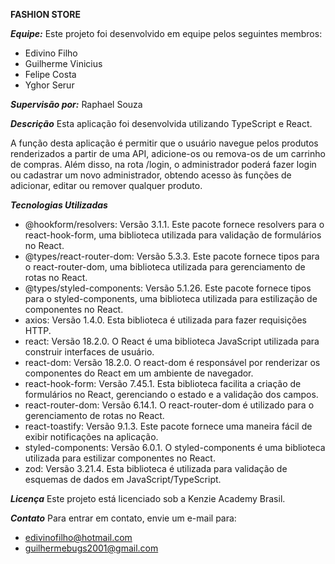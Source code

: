 **FASHION STORE**

***Equipe:***
Este projeto foi desenvolvido em equipe pelos seguintes membros:
- Edivino Filho
- Guilherme Vinicius
- Felipe Costa
- Yghor Serur

***Supervisão por:***
Raphael Souza

***Descrição***
Esta aplicação foi desenvolvida utilizando TypeScript e React.

A função desta aplicação é permitir que o usuário navegue pelos produtos renderizados a partir de uma API, adicione-os ou remova-os de um carrinho de compras. Além disso, na rota /login, o administrador poderá fazer login ou cadastrar um novo administrador, obtendo acesso às funções de adicionar, editar ou remover qualquer produto.

***Tecnologias Utilizadas***
- @hookform/resolvers: Versão 3.1.1. Este pacote fornece resolvers para o react-hook-form, uma biblioteca utilizada para validação de formulários no React.
- @types/react-router-dom: Versão 5.3.3. Este pacote fornece tipos para o react-router-dom, uma biblioteca utilizada para gerenciamento de rotas no React.
- @types/styled-components: Versão 5.1.26. Este pacote fornece tipos para o styled-components, uma biblioteca utilizada para estilização de componentes no React.
- axios: Versão 1.4.0. Esta biblioteca é utilizada para fazer requisições HTTP.
- react: Versão 18.2.0. O React é uma biblioteca JavaScript utilizada para construir interfaces de usuário.
- react-dom: Versão 18.2.0. O react-dom é responsável por renderizar os componentes do React em um ambiente de navegador.
- react-hook-form: Versão 7.45.1. Esta biblioteca facilita a criação de formulários no React, gerenciando o estado e a validação dos campos.
- react-router-dom: Versão 6.14.1. O react-router-dom é utilizado para o gerenciamento de rotas no React.
- react-toastify: Versão 9.1.3. Este pacote fornece uma maneira fácil de exibir notificações na aplicação.
- styled-components: Versão 6.0.1. O styled-components é uma biblioteca utilizada para estilizar componentes no React.
- zod: Versão 3.21.4. Esta biblioteca é utilizada para validação de esquemas de dados em JavaScript/TypeScript.


***Licença***
Este projeto está licenciado sob a Kenzie Academy Brasil. 

***Contato***
Para entrar em contato, envie um e-mail para:
- edivinofilho@hotmail.com
- guilhermebugs2001@gmail.com
